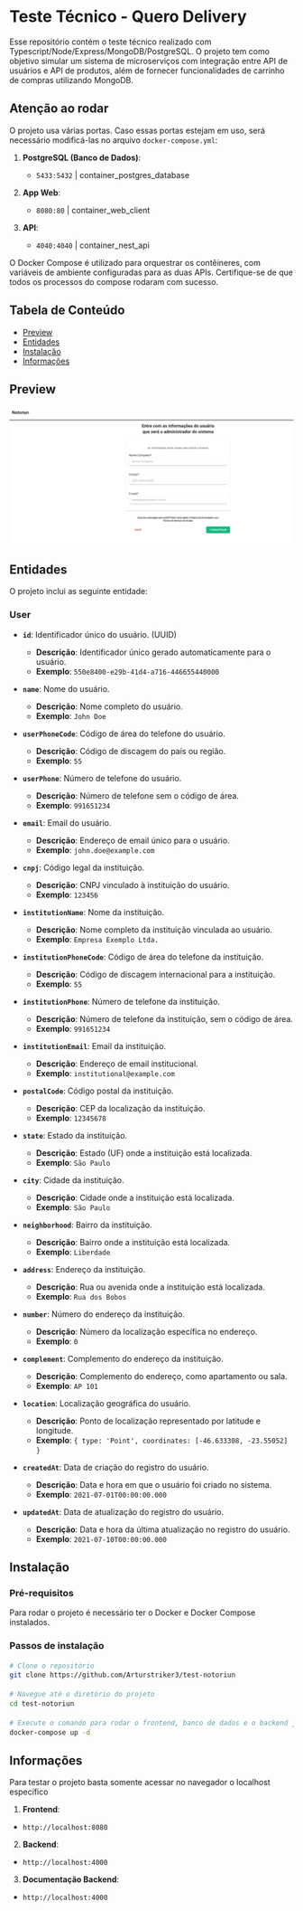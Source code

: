 # Teste Técnico -  Quero Delivery

Esse repositório contém o teste técnico realizado com Typescript/Node/Express/MongoDB/PostgreSQL. O projeto tem como objetivo simular um sistema de microserviços com integração entre API de usuários e API de produtos, além de fornecer funcionalidades de carrinho de compras utilizando MongoDB.

## Atenção ao rodar

O projeto usa várias portas. Caso essas portas estejam em uso, será necessário modificá-las no arquivo `docker-compose.yml`:

1. **PostgreSQL (Banco de Dados)**:  
    - `5433:5432` | container_postgres_database

2. **App Web**:  
    - `8080:80` | container_web_client

3. **API**:  
    - `4040:4040` | container_nest_api

O Docker Compose é utilizado para orquestrar os contêineres, com variáveis de ambiente configuradas para as duas APIs. Certifique-se de que todos os processos do compose rodaram com sucesso.

## Tabela de Conteúdo

- [Preview](#preview)
- [Entidades](#entidades)
- [Instalação](#instalação)
- [Informações](#informações)

## Preview
<div align="center">
     <img src="image.png" alt="preview" />
</div>

## Entidades

O projeto inclui as seguinte entidade:

### User
- **`id`**: Identificador único do usuário. (UUID)
  - **Descrição**: Identificador único gerado automaticamente para o usuário.
  - **Exemplo**: `550e8400-e29b-41d4-a716-446655440000`

- **`name`**: Nome do usuário.
  - **Descrição**: Nome completo do usuário.
  - **Exemplo**: `John Doe`

- **`userPhoneCode`**: Código de área do telefone do usuário.
  - **Descrição**: Código de discagem do país ou região.
  - **Exemplo**: `55`

- **`userPhone`**: Número de telefone do usuário.
  - **Descrição**: Número de telefone sem o código de área.
  - **Exemplo**: `991651234`

- **`email`**: Email do usuário.
  - **Descrição**: Endereço de email único para o usuário.
  - **Exemplo**: `john.doe@example.com`

- **`cnpj`**: Código legal da instituição.
  - **Descrição**: CNPJ vinculado à instituição do usuário.
  - **Exemplo**: `123456`

- **`institutionName`**: Nome da instituição.
  - **Descrição**: Nome completo da instituição vinculada ao usuário.
  - **Exemplo**: `Empresa Exemplo Ltda.`

- **`institutionPhoneCode`**: Código de área do telefone da instituição.
  - **Descrição**: Código de discagem internacional para a instituição.
  - **Exemplo**: `55`

- **`institutionPhone`**: Número de telefone da instituição.
  - **Descrição**: Número de telefone da instituição, sem o código de área.
  - **Exemplo**: `991651234`

- **`institutionEmail`**: Email da instituição.
  - **Descrição**: Endereço de email institucional.
  - **Exemplo**: `institutional@example.com`

- **`postalCode`**: Código postal da instituição.
  - **Descrição**: CEP da localização da instituição.
  - **Exemplo**: `12345678`

- **`state`**: Estado da instituição.
  - **Descrição**: Estado (UF) onde a instituição está localizada.
  - **Exemplo**: `São Paulo`

- **`city`**: Cidade da instituição.
  - **Descrição**: Cidade onde a instituição está localizada.
  - **Exemplo**: `São Paulo`

- **`neighborhood`**: Bairro da instituição.
  - **Descrição**: Bairro onde a instituição está localizada.
  - **Exemplo**: `Liberdade`

- **`address`**: Endereço da instituição.
  - **Descrição**: Rua ou avenida onde a instituição está localizada.
  - **Exemplo**: `Rua dos Bobos`

- **`number`**: Número do endereço da instituição.
  - **Descrição**: Número da localização específica no endereço.
  - **Exemplo**: `0`

- **`complement`**: Complemento do endereço da instituição.
  - **Descrição**: Complemento do endereço, como apartamento ou sala.
  - **Exemplo**: `AP 101`

- **`location`**: Localização geográfica do usuário.
  - **Descrição**: Ponto de localização representado por latitude e longitude.
  - **Exemplo**: `{ type: 'Point', coordinates: [-46.633308, -23.55052] }`

- **`createdAt`**: Data de criação do registro do usuário.
  - **Descrição**: Data e hora em que o usuário foi criado no sistema.
  - **Exemplo**: `2021-07-01T00:00:00.000`

- **`updatedAt`**: Data de atualização do registro do usuário.
  - **Descrição**: Data e hora da última atualização no registro do usuário.
  - **Exemplo**: `2021-07-10T00:00:00.000`


## Instalação

### Pré-requisitos
Para rodar o projeto é necessário ter o Docker e Docker Compose instalados.

### Passos de instalação

```bash
# Clone o repositório
git clone https://github.com/Arturstriker3/test-notoriun

# Navegue até o diretório do projeto
cd test-notoriun

# Execute o comando para rodar o frontend, banco de dados e o backend juntos, dockerizados
docker-compose up -d
```

## Informações

Para testar o projeto basta somente acessar no navegador o localhost específico

1. **Frontend**:  
  - `http://localhost:8080`

2. **Backend**:  
  - `http://localhost:4000`

3. **Documentação Backend**:  
  - `http://localhost:4000`